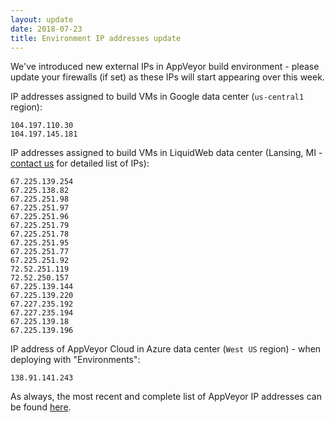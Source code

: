 ```yaml
---
layout: update
date: 2018-07-23
title: Environment IP addresses update
---
```


We've introduced new external IPs in AppVeyor build environment - please update your firewalls (if set) as these IPs will start appearing over this week.

IP addresses assigned to build VMs in Google data center (`us-central1` region):

    104.197.110.30
    104.197.145.181

IP addresses assigned to build VMs in LiquidWeb data center (Lansing, MI - [contact us](mailto:team@appveyor.com) for detailed list of IPs):

    67.225.139.254
    67.225.138.82
    67.225.251.98
    67.225.251.97
    67.225.251.96
    67.225.251.79
    67.225.251.78
    67.225.251.95
    67.225.251.77
    67.225.251.92
    72.52.251.119
    72.52.250.157
    67.225.139.144
    67.225.139.220
    67.227.235.192
    67.227.235.194
    67.225.139.18
    67.225.139.196

IP address of AppVeyor Cloud in Azure data center (`West US` region) - when deploying with "Environments":

    138.91.141.243

As always, the most recent and complete list of AppVeyor IP addresses can be found [here](https://www.appveyor.com/docs/build-environment/#ip-addresses).